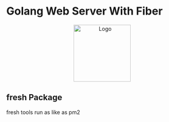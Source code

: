 # Golang Web Server With Fiber

<center>
<img align="center" width="150" height="150" alt="Logo" src="https://go.dev/images/gophers/motorcycle.svg">
</center>

## fresh Package

fresh tools run as like as pm2 